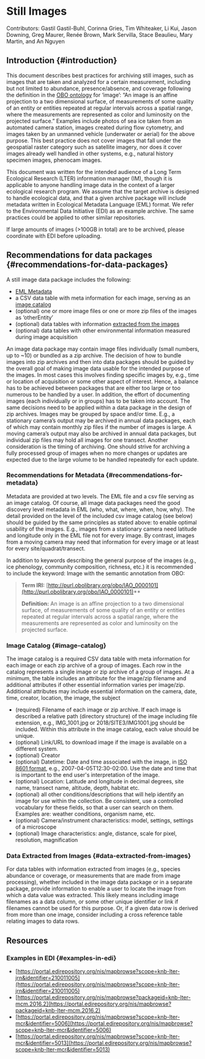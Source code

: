 # Still Images

Contributors: Gastil Gastil-Buhl, Corinna Gries, Tim Whiteaker, Li Kui, Jason Downing, Greg Maurer, Renée Brown, Mark Servilla, Stace Beaulieu, Mary Martin, and An Nguyen

## Introduction {#introduction}

This document describes best practices for archiving still images, such as images that are taken and analyzed for a certain measurement, including but not limited to abundance, presence/absence, and coverage following the definition in the [OBO ontology](http://purl.obolibrary.org/obo/IAO_0000101) for ‘image’:  “An image is an affine projection to a two dimensional surface, of measurements of some quality of an entity or entities repeated at regular intervals across a spatial range, where the measurements are represented as color and luminosity on the projected surface.” Examples include photos of sea ice taken from an automated camera station, images created during flow cytometry, and images taken by an unmanned vehicle (underwater or aerial) for the above purpose. This best practice does not cover images that fall under the geospatial raster category such as satellite imagery, nor does it cover images already well handled in other systems, e.g., natural history specimen images, phenocam images. 

This document was written for the intended audience of a Long Term Ecological Research (LTER) information manager (IM), though it is applicable to anyone handling image data in the context of a larger ecological research program. We assume that the target archive is designed to handle ecological data, and that a given archive package will include metadata written in Ecological Metadata Language (EML) format. We refer to the Environmental Data Initiative (EDI) as an example archive. The same practices could be applied to other similar repositories.

If large amounts of images (>100GB in total) are to be archived, please coordinate with EDI before uploading.

## Recommendations for data packages {#recommendations-for-data-packages}

A still image data package includes the following:

*   [EML Metadata](#recommendations-for-metadata)
*   a CSV data table with meta information for each image, serving as an [image catalog](#image-catalog)
*   (optional) one or more image files or one or more zip files of the images as ‘otherEntity’
*   (optional) data tables with information [extracted from the images](#data-extracted-from-images)
*   (optional) data tables with other environmental information measured during image acquisition

An image data package may contain image files individually (small numbers, up to ~10) or bundled as a zip archive. The decision of how to bundle images into zip archives and then into data packages should be guided by the overall goal of making image data usable for the intended purpose of the images. In most cases this involves finding specific images by, e.g., time or location of acquisition or some other aspect of interest. Hence, a balance has to be achieved between packages that are either too large or too numerous to be handled by a user. In addition, the effort of documenting images (each individually or in groups) has to be taken into account. The same decisions need to be applied within a data package in the design of zip archives. Images may be grouped by space and/or time. E.g., a stationary camera’s output may be archived in annual data packages, each of which may contain monthly zip files if the number of images is large. A moving camera’s output may also be archived in annual data packages, but individual zip files may hold all images for one transect. Another consideration is the timing of archiving. One should strive for archiving a fully processed group of images when no more changes or updates are expected due to the large volume to be handled repeatedly for each update.

### Recommendations for Metadata {#recommendations-for-metadata}

Metadata are provided at two levels. The EML file and a csv file serving as an image catalog. Of course, all image data packages need the good discovery level metadata in EML (who, what, where, when, how, why). The detail provided on the level of the included csv image catalog (see below) should be guided by the same principles as stated above: to enable optimal usability of the images. E.g., images from a stationary camera need latitude and longitude only in the EML file not for every image. By contrast, images from a moving camera may need that information for every image or at least for every site/quadrat/transect.

In addition to keywords describing the general purpose of the images (e.g., ice phenology, community composition, richness, etc.) it is recommended to include the keyword: Image with the semantic annotation from OBO:

>**Term IRI:** [http://purl.obolibrary.org/obo/IAO_0000101](http://purl.obolibrary.org/obo/IAO_0000101)**
>
>**Definition:** An image is an affine projection to a two dimensional surface, of measurements of some quality of an entity or entities repeated at regular intervals across a spatial range, where the measurements are represented as color and luminosity on the projected surface.
>

### Image Catalog {#image-catalog}

The image catalog is a required CSV data table with meta information for each image or each zip archive of a group of images. Each row in the catalog represents a single image or zip archive of a group of images. At a minimum, the table includes an attribute for the image/zip filename and additional attributes if other essential  information varies per image/zip. Additional attributes may include essential information on the camera, date, time, creator, location, the image, the subject

*   (required) Filename of each image or zip archive. If each image is described a relative path (directory structure) of the image including file extension, e.g., IMG_1001.jpg or 2018/SITE3/IMG1001.jpg should be included. Within this attribute in the image catalog, each value should be unique.
*   (optional) Link/URL to download image if the image is available on a different system.
*   (optional) Creator
*   (optional) Datetime: Date and time associated with the image, in [ISO 8601 format](https://en.wikipedia.org/wiki/ISO_8601#Combined_date_and_time_representations), e.g., 2007-04-05T12:30-02:00. Use the date and time that is important to the end user's interpretation of the image.
*   (optional) Location: Latitude and longitude in decimal degrees, site name, transect name, altitude, depth, habitat etc.
*   (optional) all other conditions/descriptions that will help identify an image for use within the collection. Be consistent, use a controlled vocabulary for these fields, so that a user can search on them. Examples are: weather conditions, organism name, etc.
*   (optional) Camera/instrument characteristics: model, settings, settings of a microscope
*   (optional) Image characteristics: angle, distance, scale for pixel, resolution, magnification

### Data Extracted from Images {#data-extracted-from-images}

For data tables with information extracted from images (e.g., species abundance or coverage, or measurements that are made from image processing), whether included in the image data package or in a separate package, provide information to enable a user to locate the image from which a data value was extracted. This likely means including image filenames as a data column, or some other unique identifier or link if filenames cannot be used for this purpose.  Or, if a given data row is derived from more than one image, consider including a cross reference table relating images to data rows.

## Resources

### Examples in EDI {#examples-in-edi}

*   [https://portal.edirepository.org/nis/mapbrowse?scope=knb-lter-jrn&identifier=210011005](https://portal.edirepository.org/nis/mapbrowse?scope=knb-lter-jrn&identifier=210011005)
*   [https://portal.edirepository.org/nis/mapbrowse?packageid=knb-lter-mcm.2016.2](https://portal.edirepository.org/nis/mapbrowse?packageid=knb-lter-mcm.2016.2)
*   [https://portal.edirepository.org/nis/mapbrowse?scope=knb-lter-mcr&identifier=5006](https://portal.edirepository.org/nis/mapbrowse?scope=knb-lter-mcr&identifier=5006)
*   [https://portal.edirepository.org/nis/mapbrowse?scope=knb-lter-mcr&identifier=5013](https://portal.edirepository.org/nis/mapbrowse?scope=knb-lter-mcr&identifier=5013)